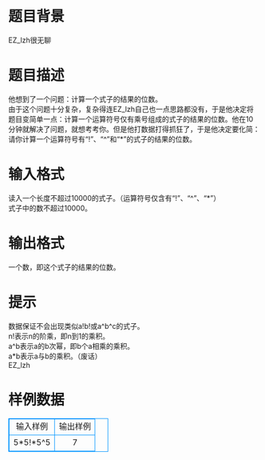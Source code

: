 # 

 
 # 题目背景 
EZ_lzh很无聊 

 
 # 题目描述 
他想到了一个问题：计算一个式子的结果的位数。<BR>由于这个问题十分复杂，复杂得连EZ_lzh自己也一点思路都没有，于是他决定将题目变简单一点：计算一个运算符号仅有乘号组成的式子的结果的位数。他在10分钟就解决了问题，就想考考你。但是他打数据打得抓狂了，于是他决定要化简：请你计算一个运算符号有“!”、“^”和“*”的式子的结果的位数。<BR> 

 
 # 输入格式 
读入一个长度不超过10000的式子。（运算符号仅含有“!”、“^”、“*”）<BR>式子中的数不超过10000。<BR> 

 
 # 输出格式 
一个数，即这个式子的结果的位数。<BR> 

 
 # 提示 
数据保证不会出现类似a!b!或a^b^c的式子。<BR>n!表示n的阶乘，即n到1的乘积。<BR>a^b表示a的b次幂，即b个a相乘的乘积。<BR>a*b表示a与b的乘积。（废话）<BR>EZ_lzh 
# 样例数据
<style>
        table,table tr th, table tr td { border:1px solid #0094ff; }
        table { width: 200px; min-height: 25px; line-height: 25px; text-align: center; border-collapse: collapse;}   
    </style>
<table>
	<tr>
		<td>输入样例</td>
		<td>输出样例</td>
	</tr>
<tr><td>5*5!*5^5
</td><td>7
</td></tr></table>
